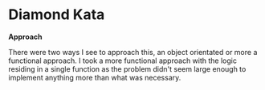 # Diamond Kata

**Approach**

There were two ways I see to approach this, an object orientated or more a functional approach. 
I took a more functional approach with the logic residing in a single function as the problem didn't seem large 
enough to implement anything more than what was necessary. 




